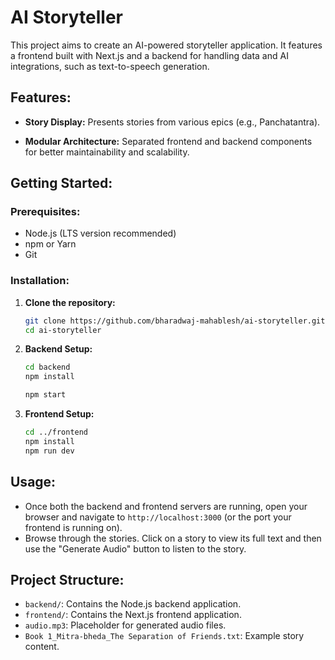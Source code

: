 # AI Storyteller

This project aims to create an AI-powered storyteller application. It features a frontend built with Next.js and a backend for handling data and AI integrations, such as text-to-speech generation.

## Features:

*   **Story Display:** Presents stories from various epics (e.g., Panchatantra).

*   **Modular Architecture:** Separated frontend and backend components for better maintainability and scalability.

## Getting Started:

### Prerequisites:

*   Node.js (LTS version recommended)
*   npm or Yarn
*   Git

### Installation:

1.  **Clone the repository:**
    ```bash
    git clone https://github.com/bharadwaj-mahablesh/ai-storyteller.git
    cd ai-storyteller
    ```

2.  **Backend Setup:**
    ```bash
    cd backend
    npm install
    
    npm start
    ```

3.  **Frontend Setup:**
    ```bash
    cd ../frontend
    npm install
    npm run dev
    ```

## Usage:

*   Once both the backend and frontend servers are running, open your browser and navigate to `http://localhost:3000` (or the port your frontend is running on).
*   Browse through the stories. Click on a story to view its full text and then use the "Generate Audio" button to listen to the story.

## Project Structure:

*   `backend/`: Contains the Node.js backend application.
*   `frontend/`: Contains the Next.js frontend application.
*   `audio.mp3`: Placeholder for generated audio files.
*   `Book 1_Mitra-bheda_The Separation of Friends.txt`: Example story content.

